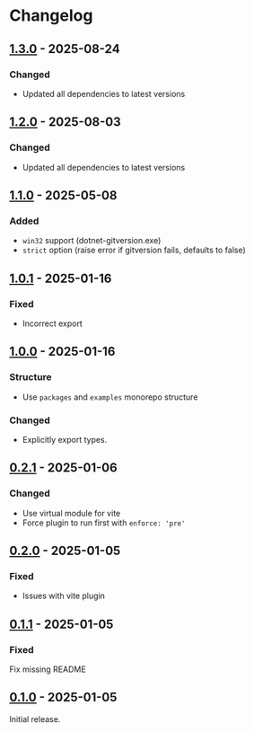 # Changelog

## [1.3.0] - 2025-08-24

### Changed

- Updated all dependencies to latest versions

## [1.2.0] - 2025-08-03

### Changed

- Updated all dependencies to latest versions

## [1.1.0] - 2025-05-08

### Added

- `win32` support (dotnet-gitversion.exe)
- `strict` option (raise error if gitversion fails, defaults to false)

## [1.0.1] - 2025-01-16

### Fixed

- Incorrect export

## [1.0.0] - 2025-01-16

### Structure

- Use `packages` and `examples` monorepo structure

### Changed

- Explicitly export types.

## [0.2.1] - 2025-01-06

### Changed

- Use virtual module for vite
- Force plugin to run first with `enforce: 'pre'`

## [0.2.0] - 2025-01-05

### Fixed

- Issues with vite plugin

## [0.1.1] - 2025-01-05

### Fixed

Fix missing README

## [0.1.0] - 2025-01-05

Initial release.

[1.3.0]: https://github.com/shellicar/build-version/releases/tag/1.3.0
[1.2.0]: https://github.com/shellicar/build-version/releases/tag/1.2.0
[1.1.0]: https://github.com/shellicar/build-version/releases/tag/1.1.0
[1.0.1]: https://github.com/shellicar/build-version/releases/tag/1.0.1
[1.0.0]: https://github.com/shellicar/build-version/releases/tag/1.0.0
[0.2.1]: https://github.com/shellicar/build-version/releases/tag/0.2.1
[0.2.0]: https://github.com/shellicar/build-version/releases/tag/0.2.0
[0.1.1]: https://github.com/shellicar/build-version/releases/tag/0.1.1
[0.1.0]: https://github.com/shellicar/build-version/releases/tag/0.1.0
